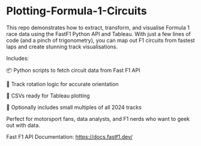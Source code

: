 # Plotting-Formula-1-Circuits

This repo demonstrates how to extract, transform, and visualise Formula 1 race data using the FastF1 Python API and Tableau. With just a few lines of code (and a pinch of trigonometry), you can map out F1 circuits from fastest laps and create stunning track visualisations.

Includes:

📦 Python scripts to fetch circuit data from Fast F1 API 

🔄 Track rotation logic for accurate orientation

📁 CSVs ready for Tableau plotting

📅 Optionally includes small multiples of all 2024 tracks

Perfect for motorsport fans, data analysts, and F1 nerds who want to geek out with data.

Fast F1 API Documentation: https://docs.fastf1.dev/
